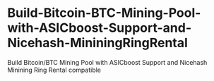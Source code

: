 # Build-Bitcoin-BTC-Mining-Pool-with-ASICboost-Support-and-Nicehash-MininingRingRental
Build Bitcoin/BTC Mining Pool with ASICboost Support and Nicehash Minining Ring Rental compatible
